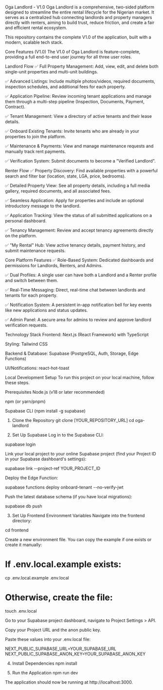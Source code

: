 Oga Landlord - V1.0
Oga Landlord is a comprehensive, two-sided platform designed to streamline the entire rental lifecycle for the Nigerian market. It serves as a centralized hub connecting landlords and property managers directly with renters, aiming to build trust, reduce friction, and create a fair and efficient rental ecosystem.

This repository contains the complete V1.0 of the application, built with a modern, scalable tech stack.

Core Features (V1.0)
The V1.0 of Oga Landlord is feature-complete, providing a full end-to-end user journey for all three user roles.

Landlord Flow
✅ Full Property Management: Add, view, edit, and delete both single-unit properties and multi-unit buildings.

✅ Advanced Listings: Include multiple photos/videos, required documents, inspection schedules, and additional fees for each property.

✅ Application Pipeline: Review incoming tenant applications and manage them through a multi-step pipeline (Inspection, Documents, Payment, Contract).

✅ Tenant Management: View a directory of active tenants and their lease details.

✅ Onboard Existing Tenants: Invite tenants who are already in your properties to join the platform.

✅ Maintenance & Payments: View and manage maintenance requests and manually track rent payments.

✅ Verification System: Submit documents to become a "Verified Landlord".

Renter Flow
✅ Property Discovery: Find available properties with a powerful search and filter bar (location, state, LGA, price, bedrooms).

✅ Detailed Property View: See all property details, including a full media gallery, required documents, and all associated fees.

✅ Seamless Application: Apply for properties and include an optional introductory message to the landlord.

✅ Application Tracking: View the status of all submitted applications on a personal dashboard.

✅ Tenancy Management: Review and accept tenancy agreements directly on the platform.

✅ "My Rental" Hub: View active tenancy details, payment history, and submit maintenance requests.

Core Platform Features
✅ Role-Based System: Dedicated dashboards and permissions for Landlords, Renters, and Admins.

✅ Dual Profiles: A single user can have both a Landlord and a Renter profile and switch between them.

✅ Real-Time Messaging: Direct, real-time chat between landlords and tenants for each property.

✅ Notification System: A persistent in-app notification bell for key events like new applications and status updates.

✅ Admin Panel: A secure area for admins to review and approve landlord verification requests.

Technology Stack
Frontend: Next.js (React Framework) with TypeScript

Styling: Tailwind CSS

Backend & Database: Supabase (PostgreSQL, Auth, Storage, Edge Functions)

UI/Notifications: react-hot-toast

Local Development Setup
To run this project on your local machine, follow these steps.

Prerequisites
Node.js (v18 or later recommended)

npm (or yarn/pnpm)

Supabase CLI (npm install -g supabase)

1. Clone the Repository
git clone [YOUR_REPOSITORY_URL]
cd oga-landlord

2. Set Up Supabase
Log in to the Supabase CLI:

supabase login

Link your local project to your online Supabase project (find your Project ID in your Supabase dashboard's settings):

supabase link --project-ref YOUR_PROJECT_ID

Deploy the Edge Function:

supabase functions deploy onboard-tenant --no-verify-jwt

Push the latest database schema (if you have local migrations):

supabase db push

3. Set Up Frontend Environment Variables
Navigate into the frontend directory:

cd frontend

Create a new environment file. You can copy the example if one exists or create it manually:

# If .env.local.example exists:
cp .env.local.example .env.local
# Otherwise, create the file:
touch .env.local

Go to your Supabase project dashboard, navigate to Project Settings > API.

Copy your Project URL and the anon public key.

Paste these values into your .env.local file:

NEXT_PUBLIC_SUPABASE_URL=YOUR_SUPABASE_URL
NEXT_PUBLIC_SUPABASE_ANON_KEY=YOUR_SUPABASE_ANON_KEY

4. Install Dependencies
npm install

5. Run the Application
npm run dev

The application should now be running at http://localhost:3000.